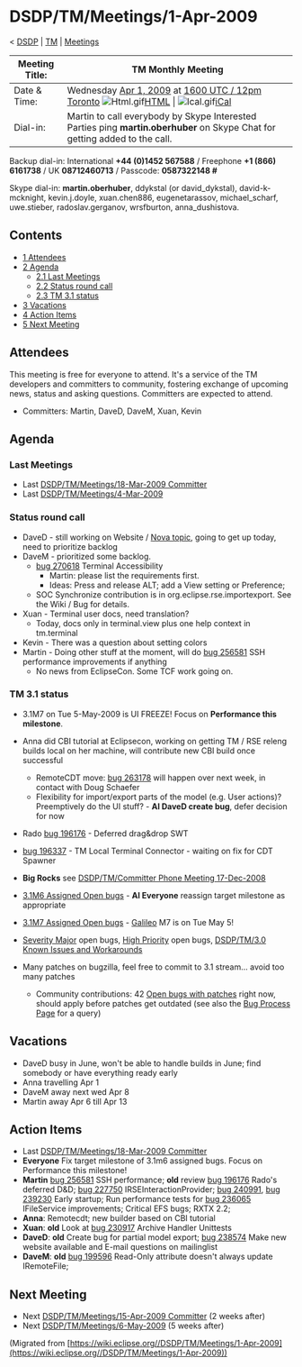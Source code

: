 

DSDP/TM/Meetings/1-Apr-2009
===========================

< [DSDP](./DSDP "DSDP")‎ | [TM](./DSDP/TM "DSDP/TM")‎ | [Meetings](./DSDP/TM/Meetings "DSDP/TM/Meetings")

| Meeting Title: | **TM Monthly Meeting** |
| --- | --- |
| Date & Time: | Wednesday [Apr 1, 2009](./index.php?title=Apr_1,_2009&action=edit&redlink=1 "Apr 1, 2009 (page does not exist)") at [1600 UTC / 12pm Toronto](http://www.timeanddate.com/worldclock/fixedtime.html?month=4&day=1&year=2009&hour=16&min=00&sec=0&p1=0)   ![Html.gif](https://raw.githubusercontent.com/wiki/eclipse-datatools/.github/images/Html.gif)[HTML](http://www.google.com/calendar/embed?src=vn70im36r00qeusu8nme50cils@group.calendar.google.com&ctz=Canada/Toronto) \| ![Ical.gif](https://raw.githubusercontent.com/wiki/eclipse-datatools/.github/images/Ical.gif)[iCal](http://www.google.com/calendar/ical/vn70im36r00qeusu8nme50cils@group.calendar.google.com/public/basic.ics) |
| Dial-in: | Martin to call everybody by Skype   Interested Parties ping **martin.oberhuber** on Skype Chat for getting added to the call. |

Backup dial-in: International **+44 (0)1452 567588** / Freephone **+1 (866) 6161738** / UK **08712460713** / Passcode: **0587322148 #**

Skype dial-in: **martin.oberhuber**, ddykstal (or david\_dykstal), david-k-mcknight, kevin.j.doyle, xuan.chen886, eugenetarassov, michael\_scharf, uwe.stieber, radoslav.gerganov, wrsfburton, anna_dushistova.  

Contents
--------

*   [1 Attendees](#Attendees)
*   [2 Agenda](#Agenda)
    *   [2.1 Last Meetings](#Last-Meetings)
    *   [2.2 Status round call](#Status-round-call)
    *   [2.3 TM 3.1 status](#TM-3.1-status)
*   [3 Vacations](#Vacations)
*   [4 Action Items](#Action-Items)
*   [5 Next Meeting](#Next-Meeting)

Attendees
---------

This meeting is free for everyone to attend. It's a service of the TM developers and committers to community, fostering exchange of upcoming news, status and asking questions. Committers are expected to attend.

*   Committers: Martin, DaveD, DaveM, Xuan, Kevin

  

Agenda
------

### Last Meetings

*   Last [DSDP/TM/Meetings/18-Mar-2009 Committer](./DSDP/TM/Meetings/18-Mar-2009_Committer "DSDP/TM/Meetings/18-Mar-2009 Committer")
*   Last [DSDP/TM/Meetings/4-Mar-2009](./DSDP/TM/Meetings/4-Mar-2009 "DSDP/TM/Meetings/4-Mar-2009")

### Status round call

*   DaveD - still working on Website / [Nova topic](http://dev.eclipse.org/mhonarc/lists/eclipse.org-committers/msg00725.html), going to get up today, need to prioritize backlog
*   DaveM - prioritized some backlog.
    *   [bug 270618](https://bugs.eclipse.org/bugs/show_bug.cgi?id=270618) Terminal Accessibility
        *   Martin: please list the requirements first.
        *   Ideas: Press and release ALT; add a View setting or Preference;
    *   SOC Synchronize contribution is in org.eclipse.rse.importexport. See the Wiki / Bug for details.
*   Xuan - Terminal user docs, need translation?
    *   Today, docs only in terminal.view plus one help context in tm.terminal
*   Kevin - There was a question about setting colors
*   Martin - Doing other stuff at the moment, will do [bug 256581](https://bugs.eclipse.org/bugs/show_bug.cgi?id=256581) SSH performance improvements if anything
    *   No news from EclipseCon. Some TCF work going on.

### TM 3.1 status

*   3.1M7 on Tue 5-May-2009 is UI FREEZE! Focus on **Performance this milestone**.
*   Anna did CBI tutorial at Eclipsecon, working on getting TM / RSE releng builds local on her machine, will contribute new CBI build once successful
    *   RemoteCDT move: [bug 263178](https://bugs.eclipse.org/bugs/show_bug.cgi?id=263178) will happen over next week, in contact with Doug Schaefer
    *   Flexibility for import/export parts of the model (e.g. User actions)? Preemptively do the UI stuff? - **AI DaveD create bug**, defer decision for now
*   Rado [bug 196176](https://bugs.eclipse.org/bugs/show_bug.cgi?id=196176) \- Deferred drag&drop SWT
*   [bug 196337](https://bugs.eclipse.org/bugs/show_bug.cgi?id=196337) \- TM Local Terminal Connector - waiting on fix for CDT Spawner

*   **Big Rocks** see [DSDP/TM/Committer Phone Meeting 17-Dec-2008](./DSDP/TM/Committer_Phone_Meeting_17-Dec-2008 "DSDP/TM/Committer Phone Meeting 17-Dec-2008")
*   [3.1M6 Assigned Open bugs](https://bugs.eclipse.org/bugs/buglist.cgi?query_format=advanced&product=Target+Management&target_milestone=3.0&target_milestone=3.0.1&target_milestone=3.0.2&target_milestone=3.1+M2&target_milestone=3.1+M3&target_milestone=3.1+M4&target_milestone=3.1+M5&target_milestone=3.1+M6&bug_status=UNCONFIRMED&bug_status=NEW&bug_status=ASSIGNED&bug_status=REOPENED&cmdtype=doit) \- **AI Everyone** reassign target milestone as appropriate
*   [3.1M7 Assigned Open bugs](https://bugs.eclipse.org/bugs/buglist.cgi?query_format=advanced&product=Target+Management&target_milestone=3.1+M7&bug_status=UNCONFIRMED&bug_status=NEW&bug_status=ASSIGNED&bug_status=REOPENED&cmdtype=doit) \- [Galileo](./Galileo "Galileo") M7 is on Tue May 5!
*   [Severity Major](https://bugs.eclipse.org/bugs/buglist.cgi?query_format=advanced&classification=DSDP&product=Target+Management&bug_status=UNCONFIRMED&bug_status=NEW&bug_status=ASSIGNED&bug_status=REOPENED&bug_severity=blocker&bug_severity=critical&bug_severity=major&cmdtype=doit) open bugs, [High Priority](https://bugs.eclipse.org/bugs/buglist.cgi?query_format=advanced&classification=DSDP&product=Target+Management&bug_status=UNCONFIRMED&bug_status=NEW&bug_status=ASSIGNED&bug_status=REOPENED&cmdtype=doit&field0-0-0=priority&type0-0-0=regexp&value0-0-0=P%5B12%5D&field0-0-1=bug_severity&type0-0-1=regexp&value0-0-1=blocker%7Ccritical%7Cmajor) open bugs, [DSDP/TM/3.0 Known Issues and Workarounds](./DSDP/TM/3.0_Known_Issues_and_Workarounds "DSDP/TM/3.0 Known Issues and Workarounds")
*   Many patches on bugzilla, feel free to commit to 3.1 stream... avoid too many patches
    *   Community contributions: 42 [Open bugs with patches](https://bugs.eclipse.org/bugs/buglist.cgi?query_format=advanced&classification=DSDP&product=Target+Management&bug_status=UNCONFIRMED&bug_status=NEW&bug_status=ASSIGNED&bug_status=REOPENED&cmdtype=doit&field0-0-0=attachments.ispatch&type0-0-0=equals&value0-0-0=1) right now, should apply before patches get outdated (see also the [Bug Process Page](https://www.eclipse.org/dsdp/tm/development/bug_process.php) for a query)

Vacations
---------

*   DaveD busy in June, won't be able to handle builds in June; find somebody or have everything ready early
*   Anna travelling Apr 1
*   DaveM away next wed Apr 8
*   Martin away Apr 6 till Apr 13

Action Items
------------

*   Last [DSDP/TM/Meetings/18-Mar-2009 Committer](./DSDP/TM/Meetings/18-Mar-2009_Committer "DSDP/TM/Meetings/18-Mar-2009 Committer")
*   **Everyone** Fix target milestone of 3.1m6 assigned bugs. Focus on Performance this milestone!
*   **Martin** [bug 256581](https://bugs.eclipse.org/bugs/show_bug.cgi?id=256581) SSH performance; **old** review [bug 196176](https://bugs.eclipse.org/bugs/show_bug.cgi?id=196176) Rado's deferred D&D; [bug 227750](https://bugs.eclipse.org/bugs/show_bug.cgi?id=227750) IRSEInteractionProvider; [bug 240991](https://bugs.eclipse.org/bugs/show_bug.cgi?id=240991), [bug 239230](https://bugs.eclipse.org/bugs/show_bug.cgi?id=239230) Early startup; Run performance tests for [bug 236065](https://bugs.eclipse.org/bugs/show_bug.cgi?id=236065) IFileService improvements; Critical EFS bugs; RXTX 2.2;
*   **Anna**: Remotecdt; new builder based on CBI tutorial
*   **Xuan**: **old** Look at [bug 230917](https://bugs.eclipse.org/bugs/show_bug.cgi?id=230917) Archive Handler Unittests
*   **DaveD**: **old** Create bug for partial model export; [bug 238574](https://bugs.eclipse.org/bugs/show_bug.cgi?id=238574) Make new website available and E-mail questions on mailinglist
*   **DaveM**: **old** [bug 199596](https://bugs.eclipse.org/bugs/show_bug.cgi?id=199596) Read-Only attribute doesn't always update IRemoteFile;

Next Meeting
------------

*   Next [DSDP/TM/Meetings/15-Apr-2009 Committer](./DSDP/TM/Meetings/15-Apr-2009_Committer "DSDP/TM/Meetings/15-Apr-2009 Committer") (2 weeks after)
*   Next [DSDP/TM/Meetings/6-May-2009](./DSDP/TM/Meetings/6-May-2009 "DSDP/TM/Meetings/6-May-2009") (5 weeks after)


(Migrated from [https://wiki.eclipse.org//DSDP/TM/Meetings/1-Apr-2009](https://wiki.eclipse.org//DSDP/TM/Meetings/1-Apr-2009))